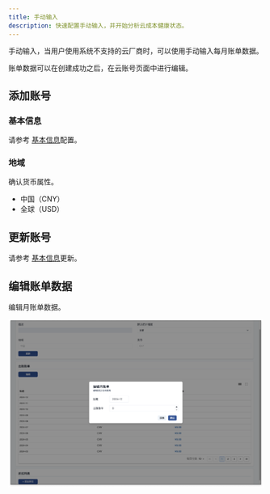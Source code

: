 ```yaml
---
title: 手动输入
description: 快速配置手动输入，并开始分析云成本健康状态。 
---
```


手动输入，当用户使用系统不支持的云厂商时，可以使用手动输入每月账单数据。

账单数据可以在创建成功之后，在云账号页面中进行编辑。

## 添加账号
### **基本信息**
请参考 [基本信息](basic.md)配置。

### 地域
确认货币属性。

- 中国（CNY）
- 全球（USD）

## 更新账号
请参考 [基本信息](basic.md)更新。

## 编辑账单数据
编辑月账单数据。

![编辑月账单数据](assets/edit-manual.png)
